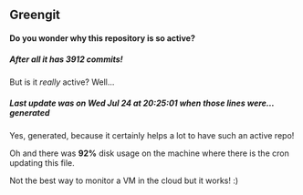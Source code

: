 ## Greengit

#### Do you wonder why this repository is so active?

##### After all it has 3912 commits!

But is it *really* active? Well...

##### Last update was on Wed Jul 24 at 20:25:01 when those lines were... generated

Yes, generated, because it certainly helps a lot to have such an active repo!

Oh and there was **92%** disk usage on the machine
where there is the cron updating this file.

Not the best way to monitor a VM in the cloud but it works! :)
